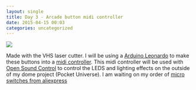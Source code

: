 ```yaml
---
layout: single
title: Day 3 - Arcade button midi controller
date: 2015-04-15 00:03
categories: uncategorized
---
```


![](/public/uploads/2015/10004109_624352320998246_1060490778_n.jpg)

Made with the VHS laser cutter. I will be using a [Arduino Leonardo](http://arduino.cc/en/Main/arduinoBoardLeonardo) to make these buttons into a [midi controller](https://en.wikipedia.org/wiki/MIDI). This midi controller will be used with [Open Sound Control](https://en.wikipedia.org/wiki/Open_Sound_Control) to control the LEDS and lighting effects on the outside of my dome project (Pocket Universe). I am waiting on my order of [micro switches from aliexpress](https://talk.hackspace.ca/t/im-buying-microswitches-for-arcade-buttons-do-you-want-any/1799?u=funvill)

